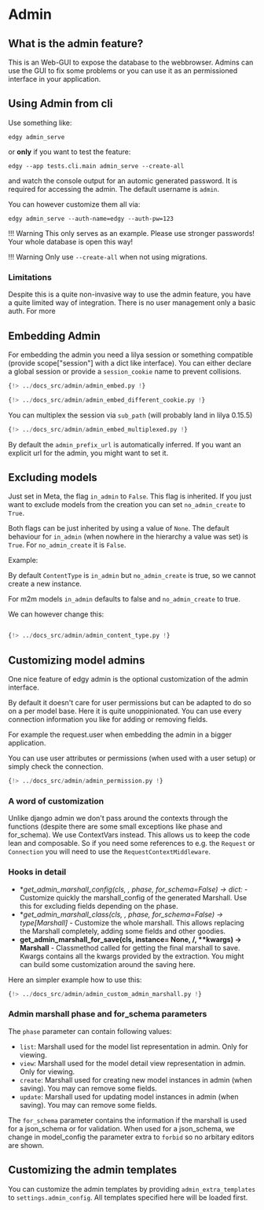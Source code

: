 # Admin

## What is the admin feature?

This is an Web-GUI to expose the database to the webbrowser.
Admins can use the GUI to fix some problems or you can use it as an permissioned interface in your application.

## Using Admin from cli

Use something like:

`edgy admin_serve`

or **only** if you want to test the feature:

`edgy --app tests.cli.main admin_serve --create-all`

and watch the console output for an automic generated password. It is required for
accessing the admin. The default username is `admin`.

You can however customize them all via:

`edgy admin_serve --auth-name=edgy --auth-pw=123`

!!! Warning
    This only serves as an example. Please use stronger passwords! Your whole database is open this way!

!!! Warning
    Only use `--create-all` when not using migrations.

### Limitations

Despite this is a quite non-invasive way to use the admin feature, you have a quite limited
way of integration. There is no user management only a basic auth.
For more

## Embedding Admin

For embedding the admin you need a lilya session or something compatible (provide scope["session"] with a dict like interface).
You can either declare a global session or provide a `session_cookie` name to prevent collisions.

```python title="Global session"
{!> ../docs_src/admin/admin_embed.py !}
```

```python title="Different cookie"
{!> ../docs_src/admin/admin_embed_different_cookie.py !}
```

You can multiplex the session via `sub_path` (will probably land in lilya 0.15.5)

```python title="Multiplexed"
{!> ../docs_src/admin/admin_embed_multiplexed.py !}
```

By default the `admin_prefix_url` is automatically inferred. If you want an explicit url for the admin,
you might want to set it.

## Excluding models

Just set in Meta, the flag `in_admin` to `False`. This flag is inherited.
If you just want to exclude models from the creation you can set `no_admin_create` to `True`.

Both flags can be just inherited by using a value of `None`. The default behaviour for `in_admin` (when nowhere in the hierarchy a value was set) is `True`.
For `no_admin_create` it is `False`.

Example:

By default `ContentType` is `in_admin` but `no_admin_create` is true, so we cannot create a new instance.

For m2m models `in_admin` defaults to false and `no_admin_create` to true.

We can however change this:

```python title="Creatable ContentType" hl_lines="11"

{!> ../docs_src/admin/admin_content_type.py !}
```

## Customizing model admins

One nice feature of edgy admin is the optional customization of the admin interface.

By default it doesn't care for user permissions but can be adapted to do so on a per model base.
Here it is quite unoppinionated. You can use every connection information you like for adding or removing fields.

For example the request.user when embedding the admin in a bigger application.

You can use user attributes or permissions (when used with a user setup) or simply check the connection.

```python title="Permission example"
{!> ../docs_src/admin/admin_permission.py !}
```

### A word of customization

Unlike django admin we don't pass around the contexts through the functions (despite there are some small exceptions like phase and for_schema).
We use ContextVars instead. This allows us to keep the code lean and composable.
So if you need some references to e.g. the `Request` or `Connection` you will need to use the `RequestContextMiddleware`.

### Hooks in detail

- **get_admin_marshall_config(cls, *, phase, for_schema=False) -> dict:** - Customize quickly the marshall_config of the generated Marshall. Use this for excluding fields depending on the phase.
- **get_admin_marshall_class(cls, *, phase, for_schema=False) -> type[Marshall]** - Customize the whole marshall. This allows replacing the Marshall completely, adding some fields and other goodies.
- **get_admin_marshall_for_save(cls, instance= None, /, \*\*kwargs) -> Marshall** - Classmethod called for getting the final marshall to save. Kwargs contains all the kwargs provided by the extraction. You might can build some customization around the saving here.

Here an simpler example how to use this:

```python title="Basic customization example"
{!> ../docs_src/admin/admin_custom_admin_marshall.py !}
```

### Admin marshall phase and for_schema parameters

The `phase` parameter can contain following values:
- `list`: Marshall used for the model list representation in admin. Only for viewing.
- `view`: Marshall used for the model detail view representation in admin. Only for viewing.
- `create`: Marshall used for creating new model instances in admin (when saving). You may can remove some fields.
- `update`: Marshall used for updating model instances in admin (when saving). You may can remove some fields.

The `for_schema` parameter contains the information if the marshall is used for a json_schema or for validation. When used for a json_schema,
we change in model_config the parameter extra to `forbid` so no arbitary editors are shown.

## Customizing the admin templates

You can customize the admin templates by providing `admin_extra_templates` to `settings.admin_config`.
All templates specified here will be loaded first.
